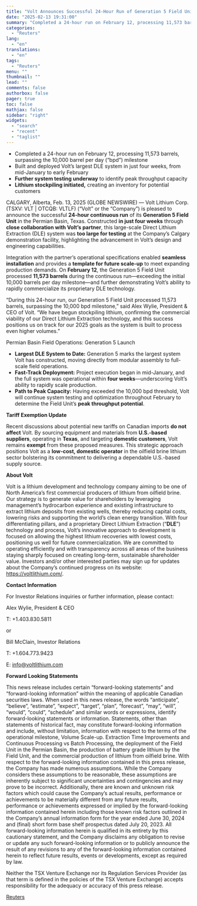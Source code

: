```yaml
---
title: "Volt Announces Successful 24-Hour Run of Generation 5 Field Unit, Reaching Initial 11,573 Barrels Per Day Throughput"
date: "2025-02-13 19:31:00"
summary: "Completed a 24-hour run on February 12, processing 11,573 barrels, surpassing the 10,000 barrel per day (“bpd”) milestoneBuilt and deployed Volt’s largest DLE system in just four weeks, from mid-January to early FebruaryFurther system testing underway to identify peak throughput capacityLithium stockpiling initiated, creating an inventory for potential customersCALGARY, Alberta,..."
categories:
  - "Reuters"
lang:
  - "en"
translations:
  - "en"
tags:
  - "Reuters"
menu: ""
thumbnail: ""
lead: ""
comments: false
authorbox: false
pager: true
toc: false
mathjax: false
sidebar: "right"
widgets:
  - "search"
  - "recent"
  - "taglist"
---
```


* Completed a 24-hour run on February 12, processing 11,573 barrels, surpassing the 10,000 barrel per day (“bpd”) milestone
* Built and deployed Volt’s largest DLE system in just four weeks, from mid-January to early February
* **Further system testing underway** to identify peak throughput capacity
* **Lithium stockpiling initiated,** creating an inventory for potential customers

CALGARY, Alberta, Feb. 13, 2025 (GLOBE NEWSWIRE) — Volt Lithium Corp. (TSXV: VLT | OTCQB: VLTLF) (“Volt” or the “Company”) is pleased to announce the successful **24-hour continuous run** of its **Generation 5 Field Unit** in the Permian Basin, Texas. Constructed **in just four weeks** through **close collaboration with Volt’s partner**, this large-scale Direct Lithium Extraction (DLE) system was **too large for testing** at the Company’s Calgary demonstration facility, highlighting the advancement in Volt’s design and engineering capabilities.

Integration with the partner’s operational specifications enabled **seamless installation** and provides a **template for future scale-up** to meet expanding production demands. On **February 12**, the Generation 5 Field Unit processed **11,573 barrels** during the continuous run—exceeding the initial 10,000 barrels per day milestone—and further demonstrating Volt’s ability to rapidly commercialize its proprietary DLE technology.

“During this 24-hour run, our Generation 5 Field Unit processed 11,573 barrels, surpassing the 10,000 bpd milestone,” said Alex Wylie, President & CEO of Volt. “We have begun stockpiling lithium, confirming the commercial viability of our Direct Lithium Extraction technology, and this success positions us on track for our 2025 goals as the system is built to process even higher volumes.”

Permian Basin Field Operations: Generation 5 Launch

* **Largest DLE System to Date:** Generation 5 marks the largest system Volt has constructed, moving directly from modular assembly to full-scale field operations.
* **Fast-Track Deployment:** Project execution began in mid-January, and the full system was operational within **four weeks**—underscoring Volt’s ability to rapidly scale production.
* **Path to Peak Capacity:** Having exceeded the 10,000 bpd threshold, Volt will continue system testing and optimization throughout February to determine the Field Unit’s **peak throughput potential**.

**Tariff Exemption Update**

Recent discussions about potential new tariffs on Canadian imports **do not affect** Volt. By sourcing equipment and materials from **U.S.-based suppliers**, operating in **Texas**, and targeting **domestic customers**, Volt remains **exempt** from these proposed measures. This strategic approach positions Volt as a **low-cost, domestic operator** in the oilfield brine lithium sector bolstering its commitment to delivering a dependable U.S.-based supply source.

**About Volt**

Volt is a lithium development and technology company aiming to be one of North America’s first commercial producers of lithium from oilfield brine. Our strategy is to generate value for shareholders by leveraging management’s hydrocarbon experience and existing infrastructure to extract lithium deposits from existing wells, thereby reducing capital costs, lowering risks and supporting the world’s clean energy transition. With four differentiating pillars, and a proprietary Direct Lithium Extraction (“**DLE**”) technology and process, Volt’s innovative approach to development is focused on allowing the highest lithium recoveries with lowest costs, positioning us well for future commercialization. We are committed to operating efficiently and with transparency across all areas of the business staying sharply focused on creating long-term, sustainable shareholder value. Investors and/or other interested parties may sign up for updates about the Company’s continued progress on its website: https://voltlithium.com/.

**Contact Information**

For Investor Relations inquiries or further information, please contact:

Alex Wylie, President & CEO

T: +1.403.830.5811

or

Bill McClain, Investor Relations

T: +1.604.773.9423

E: info@voltlithium.com

**Forward Looking Statements**

This news release includes certain “forward-looking statements” and “forward-looking information” within the meaning of applicable Canadian securities laws. When used in this news release, the words “anticipate”, “believe”, “estimate”, “expect”, “target”, “plan”, “forecast”, “may”, “will”, “would”, “could”, “schedule” and similar words or expressions, identify forward-looking statements or information. Statements, other than statements of historical fact, may constitute forward-looking information and include, without limitation, information with respect to the terms of the operational milestone, Volume Scale-up. Extraction Time Improvements and Continuous Processing vs Batch Processing, the deployment of the Field Unit in the Permian Basin, the production of battery grade lithium by the Field Unit, and the commercial production of lithium from oilfield brine. With respect to the forward-looking information contained in this press release, the Company has made numerous assumptions. While the Company considers these assumptions to be reasonable, these assumptions are inherently subject to significant uncertainties and contingencies and may prove to be incorrect. Additionally, there are known and unknown risk factors which could cause the Company’s actual results, performance or achievements to be materially different from any future results, performance or achievements expressed or implied by the forward-looking information contained herein including those known risk factors outlined in the Company’s annual information form for the year ended June 30, 2024 and (final) short form base shelf prospectus dated July 20, 2023. All forward-looking information herein is qualified in its entirety by this cautionary statement, and the Company disclaims any obligation to revise or update any such forward-looking information or to publicly announce the result of any revisions to any of the forward-looking information contained herein to reflect future results, events or developments, except as required by law.

Neither the TSX Venture Exchange nor its Regulation Services Provider (as that term is defined in the policies of the TSX Venture Exchange) accepts responsibility for the adequacy or accuracy of this press release.

[Reuters](https://www.tradingview.com/news/reuters.com,2025-02-13:newsml_GNXwb3tg:0-volt-announces-successful-24-hour-run-of-generation-5-field-unit-reaching-initial-11-573-barrels-per-day-throughput/)
